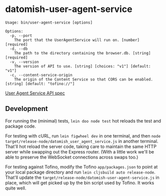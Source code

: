 # datomish-user-agent-service

```
Usage: bin/user-agent-service [options]

Options:
  -p, --port
    The port that the UserAgentService will run on. [number] [required]
  -d, --db
    The path to the directory containing the browser.db. [string] [required]
  -v, --version
    The version of API to use. [string] [choices: "v1"] [default: "v1"]
  -c, --content-service-origin
    The origin of the Content Service so that CORS can be enabled. [string] [default: "tofino://"]
```

[User Agent Service API spec](/docs/api.md)

## Development

For running the (minimal) tests, `lein doo node test` hot reloads the
test and package code.

For testing with cURL, run `lein figwheel dev` in one terminal, and
then `node target/release-node/datomish_user_agent_service.js` in
another terminal.  That'll hot reload the server code, taking care to
maintain the same HTTP server while swapping out the Express router.
(With a little work we'll be able to preserve the WebSocket
connections across swaps too.)

For testing against Tofino, modify the Tofino `app/packages.json` to
point at your local package directory and run `lein cljsbuild auto
release-node`.  That'll update the
`target/release-node/datomish-user-agent-service.js` in place, which
will get picked up by the bin script used by Tofino.  It works quite
well.
